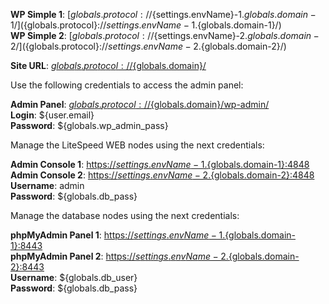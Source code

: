 **WP Simple 1**: [${globals.protocol}://${settings.envName}-1.${globals.domain-1}/](${globals.protocol}://${settings.envName}-1.${globals.domain-1}/)      
**WP Simple 2**: [${globals.protocol}://${settings.envName}-2.${globals.domain-2}/](${globals.protocol}://${settings.envName}-2.${globals.domain-2}/)  

**Site URL**: [${globals.protocol}://${globals.domain}/](${globals.protocol}://${globals.domain}/)  

Use the following credentials to access the admin panel:

**Admin Panel**: [${globals.protocol}://${globals.domain}/wp-admin/](${globals.protocol}://${globals.domain}/wp-admin/)  
**Login**: ${user.email}  
**Password**: ${globals.wp_admin_pass}  

Manage the LiteSpeed WEB nodes using the next credentials:

**Admin Console 1**: [https://${settings.envName}-1.${globals.domain-1}:4848](https://${settings.envName}-1.${globals.domain-1}:4848)   
**Admin Console 2**: [https://${settings.envName}-2.${globals.domain-2}:4848](https://${settings.envName}-2.${globals.domain-2}:4848)   
**Username**: admin    
**Password**: ${globals.db_pass}  

Manage the database nodes using the next credentials:

**phpMyAdmin Panel 1**: [https://${settings.envName}-1.${globals.domain-1}:8443](https://${settings.envName}-1.${globals.domain-1}:8443)   
**phpMyAdmin Panel 2**: [https://${settings.envName}-2.${globals.domain-2}:8443](https://${settings.envName}-2.${globals.domain-2}:8443)   
**Username**: ${globals.db_user}    
**Password**: ${globals.db_pass}   
